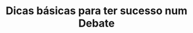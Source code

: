 ---
title: "Dicas básicas para ter sucesso num Debate"
lang: "Portuguese"
year: "2019"
link: "3uwLr2L58uQ"
slides: ""
authors: ['Luísa Taveira', 'Diogo Videira']
tags: []
layout: "workshop"
categories: ["workshops"]
---